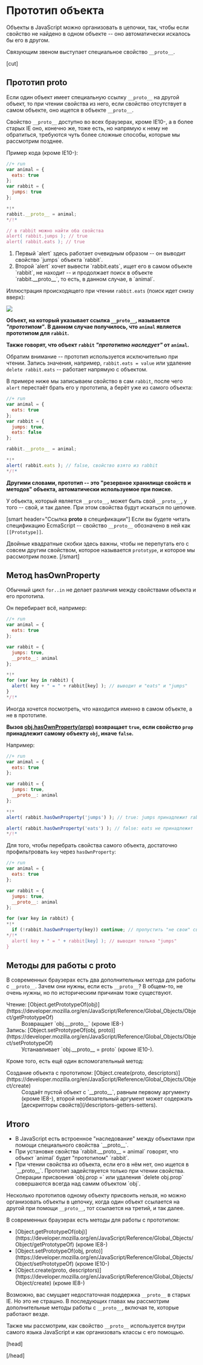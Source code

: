 # Прототип объекта

Объекты в JavaScript можно организовать в цепочки, так, чтобы если свойство не найдено в одном объекте -- оно автоматически искалось бы его в другом.

Связующим звеном выступает специальное свойство `__proto__`.

[cut]
## Прототип __proto__ 

Если один объект имеет специальную ссылку `__proto__` на другой объект, то при чтении свойства из него, если свойство отсутствует в самом объекте, оно ищется в объекте `__proto__`.

Свойство `__proto__` доступно во всех браузерах, кроме IE10-, а в более старых IE оно, конечно же, тоже есть, но напрямую к нему не обратиться, требуются чуть более сложные способы, которые мы рассмотрим позднее.

Пример кода (кроме IE10-):

```js
//+ run
var animal = {
  eats: true
};
var rabbit = {
  jumps: true
};

*!*
rabbit.__proto__ = animal;
*/!*

// в rabbit можно найти оба свойства
alert( rabbit.jumps ); // true
alert( rabbit.eats ); // true
```

<ol>
<li>Первый `alert` здесь работает очевидным образом -- он выводит свойство `jumps` объекта `rabbit`.</li>
<li>Второй `alert` хочет вывести `rabbit.eats`, ищет его в самом объекте `rabbit`, не находит -- и продолжает поиск в объекте `rabbit.__proto__`, то есть, в данном случае, в `animal`.</li>
</ol>

Иллюстрация происходящего при чтении `rabbit.eats` (поиск идет снизу вверх):

<img src="proto-animal-rabbit.svg">

**Объект, на который указывает ссылка `__proto__`, называется *"прототипом"*. В данном случае получилось, что `animal` является прототипом для `rabbit`.**

**Также говорят, что объект `rabbit` *"прототипно наследует"* от `animal`.**

Обратим внимание -- прототип используется исключительно при чтении. Запись значения, например, `rabbit.eats = value` или удаление `delete rabbit.eats` -- работает напрямую с объектом. 

В примере ниже мы записываем свойство в сам `rabbit`, после чего `alert` перестаёт брать его у прототипа, а берёт уже из самого объекта:

```js
//+ run
var animal = {
  eats: true
};
var rabbit = {
  jumps: true,
  eats: false
};

rabbit.__proto__ = animal;

*!*
alert( rabbit.eats ); // false, свойство взято из rabbit 
*/!*
```

**Другими словами, прототип -- это "резервное хранилище свойств и методов" объекта, автоматически используемое при поиске.**

У объекта, который является `__proto__`, может быть свой `__proto__`, у того -- свой, и так далее. При этом свойства будут искаться по цепочке.

[smart header="Ссылка __proto__ в спецификации"]
Если вы будете читать спецификацию EcmaScript -- свойство `__proto__` обозначено в ней как `[[Prototype]]`. 

Двойные квадратные скобки здесь важны, чтобы не перепутать его с совсем другим свойством, которое называется `prototype`, и которое мы рассмотрим позже.
[/smart]

 
## Метод hasOwnProperty

Обычный цикл `for..in` не делает различия между свойствами объекта и его прототипа.

Он перебирает всё, например:

```js
//+ run
var animal = {
  eats: true
};

var rabbit = {
  jumps: true,
  __proto__: animal
};

*!*
for (var key in rabbit) {
  alert( key + " = " + rabbit[key] ); // выводит и "eats" и "jumps"
}
*/!*
```

Иногда хочется посмотреть, что находится именно в самом объекте, а не в прототипе.

**Вызов [obj.hasOwnProperty(prop)](https://developer.mozilla.org/en/JavaScript/Reference/Global_Objects/Object/HasOwnProperty) возвращает `true`, если свойство `prop` принадлежит самому объекту `obj`, иначе `false`.**

Например:

```js
//+ run
var animal = {
  eats: true
};

var rabbit = {
  jumps: true,
  __proto__: animal
};

*!*
alert( rabbit.hasOwnProperty('jumps') ); // true: jumps принадлежит rabbit

alert( rabbit.hasOwnProperty('eats') ); // false: eats не принадлежит
*/!*
```

Для того, чтобы перебрать свойства самого объекта, достаточно профильтровать `key` через `hasOwnProperty`:

```js
//+ run
var animal = {
  eats: true
};

var rabbit = {
  jumps: true,
  __proto__: animal
};

for (var key in rabbit) {
*!*
  if (!rabbit.hasOwnProperty(key)) continue; // пропустить "не свои" свойства
*/!*
  alert( key + " = " + rabbit[key] ); // выводит только "jumps"
}
```


## Методы для работы с __proto__

В современных браузерах есть два дополнительных метода для работы с `__proto__`. Зачем они нужны, если есть `__proto__`? В общем-то, не очень нужны, но по историческим причинам тоже существуют.

<dl>
<dt>Чтение: [Object.getPrototypeOf(obj)](https://developer.mozilla.org/en/JavaScript/Reference/Global_Objects/Object/getPrototypeOf)</dt>
<dd>Возвращает `obj.__proto__` (кроме IE8-)</dd>
<dt>Запись: [Object.setPrototypeOf(obj, proto)](https://developer.mozilla.org/en/JavaScript/Reference/Global_Objects/Object/setPrototypeOf)</dt>
<dd>Устанавливает `obj.__proto__ = proto` (кроме IE10-).</dd>
</dl>

Кроме того, есть ещё один вспомогательный метод:
<dt>Создание объекта с прототипом: [Object.create(proto, descriptors)](https://developer.mozilla.org/en/JavaScript/Reference/Global_Objects/Object/create)</dt>
<dd>Создаёт пустой объект с `__proto__`, равным первому аргументу (кроме IE8-), второй необязательный аргумент может содержать [дескрипторы свойств](/descriptors-getters-setters).</dd>
</dl>

## Итого


<ul>
<li>В JavaScript есть встроенное "наследование" между объектами при помощи специального свойства `__proto__`.</li>
<li>При установке свойства `rabbit.__proto__ = animal` говорят, что объект `animal` будет "прототипом" `rabbit`.</li>
<li>При чтении свойства из объекта, если его в нём нет, оно ищется в `__proto__`. Прототип задействуется только при чтении свойства. Операции присвоения `obj.prop =` или удаления `delete obj.prop` совершаются всегда над самим объектом `obj`.</li>
</ul>

Несколько прототипов одному объекту присвоить нельзя, но можно организовать объекты в цепочку, когда один объект ссылается на другой при помощи `__proto__`, тот ссылается на третий, и так далее.

В современных браузерах есть методы для работы с прототипом:

<ul>
<li>[Object.getPrototypeOf(obj)](https://developer.mozilla.org/en/JavaScript/Reference/Global_Objects/Object/getPrototypeOf) (кроме IE8-)</li>
<li>[Object.setPrototypeOf(obj, proto)](https://developer.mozilla.org/en/JavaScript/Reference/Global_Objects/Object/setPrototypeOf) (кроме IE10-)</li>
<li>[Object.create(proto, descriptors)](https://developer.mozilla.org/en/JavaScript/Reference/Global_Objects/Object/create) (кроме IE8-)</li>
</ul>

Возможно, вас смущает недостаточная поддержка `__proto__` в старых IE. Но это не страшно. В последующих главах мы рассмотрим дополнительные методы работы с `__proto__`, включая те, которые работают везде.

Также мы рассмотрим, как свойство `__proto__` используется внутри самого языка JavaScript и как организовать классы с его помощью.



[head]
<script>
function inherit(proto) {
  function F() {}     
  F.prototype = proto;
  return new F();
}
</script>
[/head]